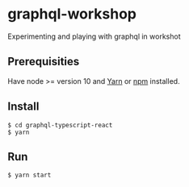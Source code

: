 # graphql-workshop
Experimenting and playing with graphql in workshot

## Prerequisities

Have node >= version 10 and [Yarn](https://yarnpkg.com/lang/en/) or [npm](https://www.npmjs.com/) installed.

## Install

    $ cd graphql-typescript-react
    $ yarn
    
## Run
    $ yarn start
